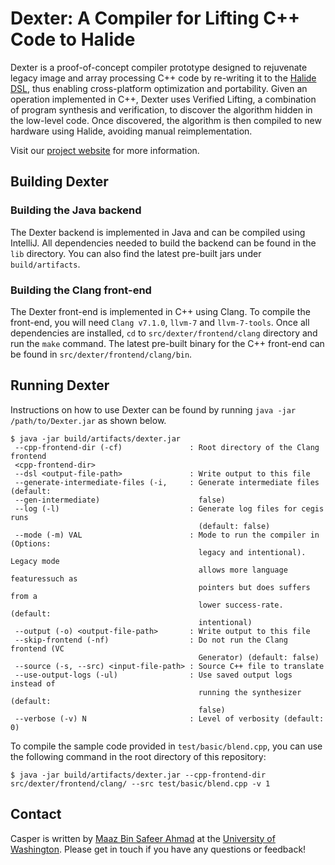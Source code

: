 # Dexter: A Compiler for Lifting C++ Code to Halide
Dexter is a proof-of-concept compiler prototype designed to rejuvenate legacy image and array processing C++ code by re-writing it to the [Halide DSL](https://halide-lang.org/), thus enabling cross-platform optimization and portability. Given an operation implemented in C++, Dexter uses Verified Lifting, a combination of program synthesis and verification, to discover the algorithm hidden in the low-level code. Once discovered, the algorithm is then compiled to new hardware using Halide, avoiding manual reimplementation.

Visit our [project website](dexter.uwplse.org) for more information.

## Building Dexter

### Building the Java backend
The Dexter backend is implemented in Java and can be compiled using IntelliJ. All dependencies needed to build the backend can be found in the `lib` directory. You can also find the latest pre-built jars under `build/artifacts`.

### Building the Clang front-end
The Dexter front-end is implemented in C++ using Clang. To compile the front-end, you will need `Clang v7.1.0`, `llvm-7` and `llvm-7-tools`. Once all dependencies are installed, `cd` to `src/dexter/frontend/clang` directory and run the `make` command. The latest pre-built binary for the C++ front-end can be found in `src/dexter/frontend/clang/bin`.

## Running Dexter
Instructions on how to use Dexter can be found by running `java -jar /path/to/Dexter.jar` as shown below.

```
$ java -jar build/artifacts/dexter.jar
 --cpp-frontend-dir (-cf)               : Root directory of the Clang frontend
 <cpp-frontend-dir>                        
 --dsl <output-file-path>               : Write output to this file
 --generate-intermediate-files (-i,     : Generate intermediate files (default:
 --gen-intermediate)                      false)
 --log (-l)                             : Generate log files for cegis runs
                                          (default: false)
 --mode (-m) VAL                        : Mode to run the compiler in (Options:
                                          legacy and intentional). Legacy mode
                                          allows more language featuressuch as
                                          pointers but does suffers from a
                                          lower success-rate. (default:
                                          intentional)
 --output (-o) <output-file-path>       : Write output to this file
 --skip-frontend (-nf)                  : Do not run the Clang frontend (VC
                                          Generator) (default: false)
 --source (-s, --src) <input-file-path> : Source C++ file to translate
 --use-output-logs (-ul)                : Use saved output logs instead of
                                          running the synthesizer (default:
                                          false)
 --verbose (-v) N                       : Level of verbosity (default: 0)
```
To compile the sample code provided in `test/basic/blend.cpp`, you can use the following command in the root directory of this repository:
```
$ java -jar build/artifacts/dexter.jar --cpp-frontend-dir src/dexter/frontend/clang/ --src test/basic/blend.cpp -v 1
```

## Contact
Casper is written by [Maaz Bin Safeer Ahmad](http://homes.cs.washington.edu/~maazsaf/) at the [University of Washington](http://www.washington.edu/). Please get in touch if you have any questions or feedback!
